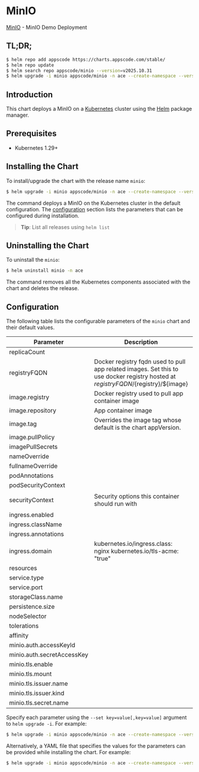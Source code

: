 # MinIO

[MinIO](https://github.com/appscode-cloud) - MinIO Demo Deployment

## TL;DR;

```bash
$ helm repo add appscode https://charts.appscode.com/stable/
$ helm repo update
$ helm search repo appscode/minio --version=v2025.10.31
$ helm upgrade -i minio appscode/minio -n ace --create-namespace --version=v2025.10.31
```

## Introduction

This chart deploys a MinIO on a [Kubernetes](http://kubernetes.io) cluster using the [Helm](https://helm.sh) package manager.

## Prerequisites

- Kubernetes 1.29+

## Installing the Chart

To install/upgrade the chart with the release name `minio`:

```bash
$ helm upgrade -i minio appscode/minio -n ace --create-namespace --version=v2025.10.31
```

The command deploys a MinIO on the Kubernetes cluster in the default configuration. The [configuration](#configuration) section lists the parameters that can be configured during installation.

> **Tip**: List all releases using `helm list`

## Uninstalling the Chart

To uninstall the `minio`:

```bash
$ helm uninstall minio -n ace
```

The command removes all the Kubernetes components associated with the chart and deletes the release.

## Configuration

The following table lists the configurable parameters of the `minio` chart and their default values.

|         Parameter          |                                                             Description                                                              |                                                                             Default                                                                              |
|----------------------------|--------------------------------------------------------------------------------------------------------------------------------------|------------------------------------------------------------------------------------------------------------------------------------------------------------------|
| replicaCount               |                                                                                                                                      | <code>1</code>                                                                                                                                                   |
| registryFQDN               | Docker registry fqdn used to pull app related images. Set this to use docker registry hosted at ${registryFQDN}/${registry}/${image} | <code>""</code>                                                                                                                                                  |
| image.registry             | Docker registry used to pull app container image                                                                                     | <code>minio</code>                                                                                                                                               |
| image.repository           | App container image                                                                                                                  | <code>minio</code>                                                                                                                                               |
| image.tag                  | Overrides the image tag whose default is the chart appVersion.                                                                       | <code>""</code>                                                                                                                                                  |
| image.pullPolicy           |                                                                                                                                      | <code>IfNotPresent</code>                                                                                                                                        |
| imagePullSecrets           |                                                                                                                                      | <code>[]</code>                                                                                                                                                  |
| nameOverride               |                                                                                                                                      | <code>""</code>                                                                                                                                                  |
| fullnameOverride           |                                                                                                                                      | <code>""</code>                                                                                                                                                  |
| podAnnotations             |                                                                                                                                      | <code>{}</code>                                                                                                                                                  |
| podSecurityContext         |                                                                                                                                      | <code>{"fsGroup":65534}</code>                                                                                                                                   |
| securityContext            | Security options this container should run with                                                                                      | <code>{"allowPrivilegeEscalation":false,"capabilities":{"drop":["ALL"]},"runAsNonRoot":true,"runAsUser":65534,"seccompProfile":{"type":"RuntimeDefault"}}</code> |
| ingress.enabled            |                                                                                                                                      | <code>false</code>                                                                                                                                               |
| ingress.className          |                                                                                                                                      | <code>""</code>                                                                                                                                                  |
| ingress.annotations        |                                                                                                                                      | <code>{}</code>                                                                                                                                                  |
| ingress.domain             | kubernetes.io/ingress.class: nginx kubernetes.io/tls-acme: "true"                                                                    | <code>""</code>                                                                                                                                                  |
| resources                  |                                                                                                                                      | <code>{}</code>                                                                                                                                                  |
| service.type               |                                                                                                                                      | <code>ClusterIP</code>                                                                                                                                           |
| service.port               |                                                                                                                                      | <code>9000</code>                                                                                                                                                |
| storageClass.name          |                                                                                                                                      | <code>""</code>                                                                                                                                                  |
| persistence.size           |                                                                                                                                      | <code>10Gi</code>                                                                                                                                                |
| nodeSelector               |                                                                                                                                      | <code>{}</code>                                                                                                                                                  |
| tolerations                |                                                                                                                                      | <code>[]</code>                                                                                                                                                  |
| affinity                   |                                                                                                                                      | <code>{}</code>                                                                                                                                                  |
| minio.auth.accessKeyId     |                                                                                                                                      | <code>""</code>                                                                                                                                                  |
| minio.auth.secretAccessKey |                                                                                                                                      | <code>""</code>                                                                                                                                                  |
| minio.tls.enable           |                                                                                                                                      | <code>true</code>                                                                                                                                                |
| minio.tls.mount            |                                                                                                                                      | <code>false</code>                                                                                                                                               |
| minio.tls.issuer.name      |                                                                                                                                      | <code>""</code>                                                                                                                                                  |
| minio.tls.issuer.kind      |                                                                                                                                      | <code>""</code>                                                                                                                                                  |
| minio.tls.secret.name      |                                                                                                                                      | <code>""</code>                                                                                                                                                  |


Specify each parameter using the `--set key=value[,key=value]` argument to `helm upgrade -i`. For example:

```bash
$ helm upgrade -i minio appscode/minio -n ace --create-namespace --version=v2025.10.31 --set replicaCount=1
```

Alternatively, a YAML file that specifies the values for the parameters can be provided while
installing the chart. For example:

```bash
$ helm upgrade -i minio appscode/minio -n ace --create-namespace --version=v2025.10.31 --values values.yaml
```
